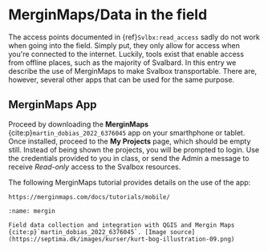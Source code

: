 # MerginMaps/Data in the field

The access points documented in {ref}`Svlbx:read_access` sadly do not work when going into the field.
Simply put, they only allow for access when you're connected to the internet.
Luckily, tools exist that enable access from offline places, such as the majority of Svalbard.
In this entry we describe the use of MerginMaps to make Svalbox transportable.
There are, however, several other apps that can be used for the same purpose.

## MerginMaps App

Proceed by downloading the **MerginMaps** {cite:p}`martin_dobias_2022_6376045` app on your smarthphone or tablet.
Once installed, proceed to the **My Projects** page, which should be empty still.
Instead of being shown the projects, you will be prompted to login.
Use the credentials provided to you in class, or send the Admin a message to receive *Read-only* access to the Svalbox resources.

The following MerginMaps tutorial provides details on the use of the app:

```
https://merginmaps.com/docs/tutorials/mobile/
```

```{figure} ../assets/mergin.png
:name: mergin

Field data collection and integration with QGIS and Mergin Maps {cite:p}`martin_dobias_2022_6376045`. [Image source](https://septima.dk/images/kurser/kurt-bog-illustration-09.png)
```